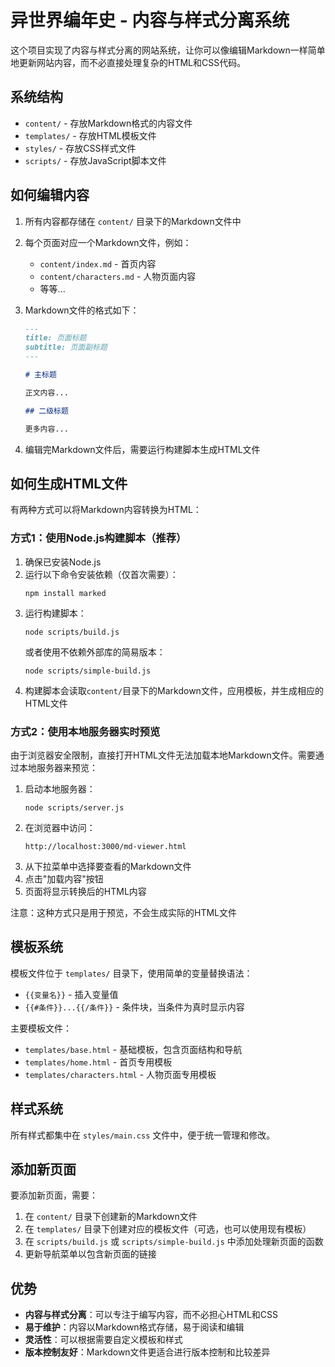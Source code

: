 # 异世界编年史 - 内容与样式分离系统

这个项目实现了内容与样式分离的网站系统，让你可以像编辑Markdown一样简单地更新网站内容，而不必直接处理复杂的HTML和CSS代码。

## 系统结构

- `content/` - 存放Markdown格式的内容文件
- `templates/` - 存放HTML模板文件
- `styles/` - 存放CSS样式文件
- `scripts/` - 存放JavaScript脚本文件

## 如何编辑内容

1. 所有内容都存储在 `content/` 目录下的Markdown文件中
2. 每个页面对应一个Markdown文件，例如：
   - `content/index.md` - 首页内容
   - `content/characters.md` - 人物页面内容
   - 等等...
3. Markdown文件的格式如下：
   ```markdown
   ---
   title: 页面标题
   subtitle: 页面副标题
   ---

   # 主标题

   正文内容...

   ## 二级标题

   更多内容...
   ```

4. 编辑完Markdown文件后，需要运行构建脚本生成HTML文件

## 如何生成HTML文件

有两种方式可以将Markdown内容转换为HTML：

### 方式1：使用Node.js构建脚本（推荐）

1. 确保已安装Node.js
2. 运行以下命令安装依赖（仅首次需要）：
   ```
   npm install marked
   ```
3. 运行构建脚本：
   ```
   node scripts/build.js
   ```
   或者使用不依赖外部库的简易版本：
   ```
   node scripts/simple-build.js
   ```
4. 构建脚本会读取`content/`目录下的Markdown文件，应用模板，并生成相应的HTML文件

### 方式2：使用本地服务器实时预览

由于浏览器安全限制，直接打开HTML文件无法加载本地Markdown文件。需要通过本地服务器来预览：

1. 启动本地服务器：
   ```
   node scripts/server.js
   ```
2. 在浏览器中访问：
   ```
   http://localhost:3000/md-viewer.html
   ```
3. 从下拉菜单中选择要查看的Markdown文件
4. 点击"加载内容"按钮
5. 页面将显示转换后的HTML内容

注意：这种方式只是用于预览，不会生成实际的HTML文件

## 模板系统

模板文件位于 `templates/` 目录下，使用简单的变量替换语法：

- `{{变量名}}` - 插入变量值
- `{{#条件}}...{{/条件}}` - 条件块，当条件为真时显示内容

主要模板文件：
- `templates/base.html` - 基础模板，包含页面结构和导航
- `templates/home.html` - 首页专用模板
- `templates/characters.html` - 人物页面专用模板

## 样式系统

所有样式都集中在 `styles/main.css` 文件中，便于统一管理和修改。

## 添加新页面

要添加新页面，需要：

1. 在 `content/` 目录下创建新的Markdown文件
2. 在 `templates/` 目录下创建对应的模板文件（可选，也可以使用现有模板）
3. 在 `scripts/build.js` 或 `scripts/simple-build.js` 中添加处理新页面的函数
4. 更新导航菜单以包含新页面的链接

## 优势

- **内容与样式分离**：可以专注于编写内容，而不必担心HTML和CSS
- **易于维护**：内容以Markdown格式存储，易于阅读和编辑
- **灵活性**：可以根据需要自定义模板和样式
- **版本控制友好**：Markdown文件更适合进行版本控制和比较差异
